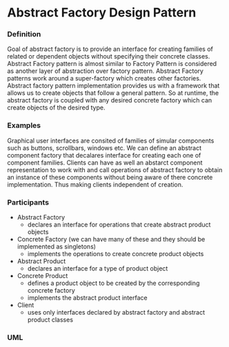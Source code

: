 # Abstract Factory Design Pattern

### Definition

Goal of abstract factory is to provide an interface for creating families of related or dependent objects without specifying their concrete classes.
Abstract Factory pattern is almost similar to Factory Pattern is considered as another layer of abstraction over factory pattern. 
Abstract Factory patterns work around a super-factory which creates other factories.
Abstract factory pattern implementation provides us with a framework that allows us to create objects that follow a general pattern. 
So at runtime, the abstract factory is coupled with any desired concrete factory which can create objects of the desired type.

### Examples

Graphical user interfaces are consited of families of simular components such as buttons, scrollbars, windows etc.
We can define an abstract component factory that decalares interface for creating each one of component families.
Clients can have as well an abstarct component representation to work with and call operations of abstract factory to obtain an instance of these components 
without being aware of there concrete implementation. Thus making clients independent of creation.

### Participants

- Abstract Factory 
  - declares an interface for operations that create abstract product objects
- Concrete Factory (we can have many of these and they should be implemented as singletons)
  - implements the operations to create concrete product objects
- Abstract Product
  - declares an interface for a type of product object
- Concrete Product
  - defines a product object to be created by the corresponding concrete factory
  - implements the abstract product interface
- Client
  - uses only interfaces declared by abstract factory and abstract product classes

### UML